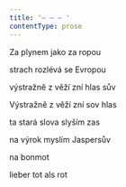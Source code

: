 ```yaml
---
title: '– – – '
contentType: prose
---
```


Za plynem jako za ropou

strach rozlévá se Evropou

výstražně z věží zní hlas sův

Výstražně z věží zní sov hlas

ta stará slova slyším zas

na výrok myslím Jaspersův

na bonmot

lieber tot als rot
